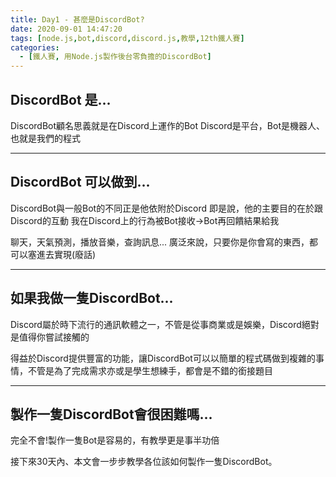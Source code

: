 ```yaml
---
title: Day1 - 甚麼是DiscordBot?
date: 2020-09-01 14:47:20
tags: [node.js,bot,discord,discord.js,教學,12th鐵人賽]
categories:
  - [鐵人賽, 用Node.js製作後台零負擔的DiscordBot]
---
```

## DiscordBot 是...


DiscordBot顧名思義就是在Discord上運作的Bot
Discord是平台，Bot是機器人、也就是我們的程式

<!-- more -->


-----


## DiscordBot 可以做到...


DiscordBot與一般Bot的不同正是他依附於Discord
即是說，他的主要目的在於跟Discord的互動
我在Discord上的行為被Bot接收->Bot再回饋結果給我

聊天，天氣預測，播放音樂，查詢訊息...
廣泛來說，只要你是你會寫的東西，都可以塞進去實現(廢話)


-----


## 如果我做一隻DiscordBot...


Discord屬於時下流行的通訊軟體之一，不管是從事商業或是娛樂，Discord絕對是值得你嘗試接觸的

得益於Discord提供豐富的功能，讓DiscordBot可以以簡單的程式碼做到複雜的事情，不管是為了完成需求亦或是學生想練手，都會是不錯的銜接題目


-----


## 製作一隻DiscordBot會很困難嗎...


完全不會!製作一隻Bot是容易的，有教學更是事半功倍

接下來30天內、本文會一步步教學各位該如何製作一隻DiscordBot。